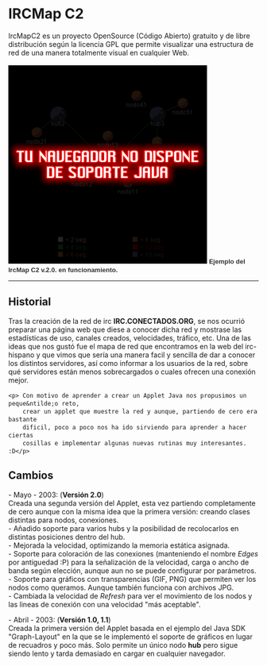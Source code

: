 <h1>IRCMap C2</h1>

IrcMapC2 es un proyecto OpenSource (C&oacute;digo Abierto) gratuito y de libre distribución según
la licencia GPL que permite visualizar una estructura de red de una manera totalmente 
visual en cualquier Web.<br />
<br>
                <applet code="IrcMapC2.class" width=400 height=400>
		<param name=leafs value="
hub1-nodo11*9,
hub1-nodo12*4,
hub1-nodo13*6,
hub2-nodo21*6,
hub3-nodo31*3,
hub3-nodo41*10,
hub3-nodo51*15,
hub1-hub2*0,
hub2-hub1*4,
hub3-hub1*3">
                  <param name=hubs value="
hub1-200x200,
hub2-100x100,
hub3-300x100">
                  <param name=image_hubs value="hubs.gif">
                  <param name=image_leafs value="leafs.gif">
                 <img src="nojava.gif"  alt="TU NAVEGADOR NO TIENE SOPORTE JAVA">
                </applet>
                <strong><font color="#333333" size="2" face="Verdana, Arial, Helvetica, sans-serif">Ejemplo 
                del IrcMap C2 v.2.0. en funcionamiento.</font></strong></div></td>
          </tr>
        </table></td>
    </tr>
  </table>

</div>
<hr>
<h2>Historial</h2>
	<p>
	    Tras la creaci&oacute;n de la red de irc <strong>IRC.CONECTADOS.ORG</strong>, se nos ocurri&oacute; 
	    preparar una p&aacute;gina web que diese a conocer dicha red y mostrase
	    las estad&iacute;sticas de uso, canales creados, velocidades, tr&aacute;fico,
	    etc. Una de las ideas que nos gust&oacute; fue el mapa de red que encontramos
	    en la web del irc-hispano y que vimos que ser&iacute;a una manera facil
	    y sencilla de dar a conocer los distintos servidores, as&iacute; como
	    informar a los usuarios de la red, sobre qu&eacute; servidores est&aacute;n
	    menos sobrecargados o cuales ofrecen una conexi&oacute;n mejor.</p>
     
	<p> Con motivo de aprender a crear un Applet Java nos propusimos un peque&ntilde;o reto, 
	    crear un applet que muestre la red y aunque, partiendo de cero era bastante
	    dificil, poco a poco nos ha ido sirviendo para aprender a hacer ciertas
	    cosillas e implementar algunas nuevas rutinas muy interesantes. :D</p>
     
<h2>Cambios</h2>
        - Mayo - 2003</strong>: (<strong>Versi&oacute;n 2.0</strong>)<br>
        Creada una segunda versi&oacute;n del Applet, esta vez partiendo completamente 
        de cero aunque con la misma idea que la primera versi&oacute;n: creando 
        clases distintas para nodos, conexiones.<br>
        - A&ntilde;adido soporte para varios hubs y la posibilidad de recolocarlos 
        en distintas posiciones dentro del hub.<br>
        - Mejorada la velocidad, optimizando la memoria est&aacute;tica asignada.<br>
        - Soporte para coloraci&oacute;n de las conexiones (manteniendo el nombre 
        <em>Edges</em> por antiguedad :P) para la se&ntilde;alizaci&oacute;n de 
        la velocidad, carga o ancho de banda seg&uacute;n elecci&oacute;n, aunque 
        aun no se puede configurar por par&aacute;metros.<br>
        - Soporte para gr&aacute;ficos con transparencias (GIF, PNG) que permiten 
        ver los nodos como queramos. Aunque tambi&eacute;n funciona con archivos 
        JPG.<br>
        - Cambiada la velocidad de <em>Refresh</em> para ver el movimiento de 
        los nodos y las lineas de conexi&oacute;n con una velocidad &quot;m&aacute;s 
        aceptable&quot;.</p>
        - Abril - 2003</strong>: (<strong>Versi&oacute;n 1.0, 1.1</strong>)<br>
        Creada la primera versi&oacute;n del Applet basada en el ejemplo del Java 
        SDK &quot;Graph-Layout&quot; en la que se le implement&oacute; el soporte 
        de gr&aacute;ficos en lugar de recuadros y poco m&aacute;s. Solo permite 
        un &uacute;nico nodo <strong>hub</strong> pero sigue siendo lento y tarda 
        demasiado en cargar en cualquier navegador.</p>
      <p>&nbsp;</p>
